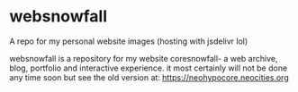 # websnowfall
A repo for my personal website images (hosting with jsdelivr lol)

websnowfall is a repository for my website coresnowfall- a web archive, blog, portfolio and interactive experience.
it most certainly will not be done any time soon but see the old version at: 
https://neohypocore.neocities.org
